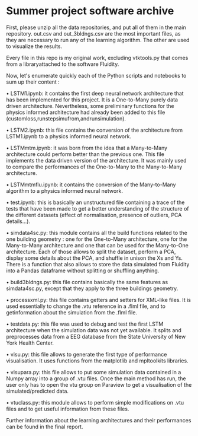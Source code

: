 # Summer project software archive

First, please unzip all the data repositories, and put all of them in the main repository. out.csv and out_3bldngs.csv are the most important files, as they are necessary to run any of the learning algorithm. The other are used to visualize the results. 

Every file in this repo is my original work, excluding vtktools.py that comes from a libraryattached to the software Fluidity.

Now, let's enumerate quickly each of the Python scripts and notebooks to sum up their content :

• LSTM1.ipynb: it contains the first deep neural network architecture that has been implemented for this project.  It is a One-to-Many purely data driven  architecture. Nevertheless, some preliminary functions for the physics informed architecture had already been added to this file (customloss,runstepsimufrom,andrunsimulation).

• LSTM2.ipynb: this file contains the conversion of the architecture from LSTM1.ipynb to a physics informed neural network.

• LSTMmtm.ipynb:  it was born from the idea that a Many-to-Many architecture could perform better than the previous one. This file implements the data driven version of the architecture.  It was mainly used to compare the performances of the One-to-Many to the Many-to-Many architecture.

• LSTMmtmflu.ipynb:  it contains the conversion of the Many-to-Many algorithm to a physics informed neural network.

• test.ipynb:  this is basically an unstructured file containing a trace of the tests that have been made to get a better understanding of the structure of the different datasets (effect of normalisation, presence of outliers, PCA details...).

• simdata4sc.py:  this  module  contains  all  the build functions  related  to the one building geometry :  one for the One-to-Many architecture,  one for the Many-to-Many architecture and one that can be used for the Many-to-One architecture.  Each of those allows to split the dataset, perform a PCA, display some  details  about  the  PCA,  and  shuffle  in  unison  the  Xs  and  Ys.   There  is a  function  that  also  allows  to  store  the  data  simulated  from  Fluidity  into  a Pandas dataframe without splitting or shuffling anything.

• build3bldngs.py: this file contains basically the same features as simdata4sc.py, except that they apply to the three buildings geometry.

• processxml.py:  this file contains getters and setters for XML-like files. It is  used  essentially  to  change  the .vtu reference  in  a .flml file,  and  to  getinformation about the simulation from the .flml file.

• testdata.py: this file was used to debug and test the first LSTM architecture when the simulation data was not yet available. It splits and preprocesses data from a EEG database from the State University of New York Health Center.

• visu.py:  this file allows to generate the first type of performance visualisation.  It uses functions from the matplotlib and mpltoolkits libraries.

• visupara.py:  this  file  allows  to  put  some  simulation  data  contained  in a Numpy array into a group of .vtu files.  Once the main method has run, the user only has to open the vtu group on Paraview to get a visualisation of the simulated/predicted data.

• vtuclass.py:  this module allows to perform simple modifications on .vtu files and to get useful information from these files.

Further information about the learning architectures and their performances can be found in the final report.
